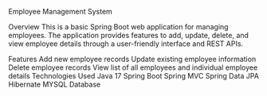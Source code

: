 Employee Management System 

Overview
This is a basic Spring Boot web application for managing employees. The application provides features to add, update, delete, and view employee details through a user-friendly interface and REST APIs.

Features
Add new employee records
Update existing employee information
Delete employee records
View list of all employees and individual employee details
Technologies Used
Java 17
Spring Boot
Spring MVC
Spring Data JPA
Hibernate
MYSQL Database